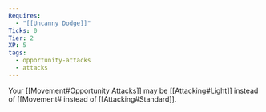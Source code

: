 ```yaml
---
Requires:
  - "[[Uncanny Dodge]]"
Ticks: 0
Tier: 2
XP: 5
tags:
  - opportunity-attacks
  - attacks
---
```

Your [[Movement#Opportunity Attacks]] may be [[Attacking#Light]] instead of [[Movement# instead of [[Attacking#Standard]].